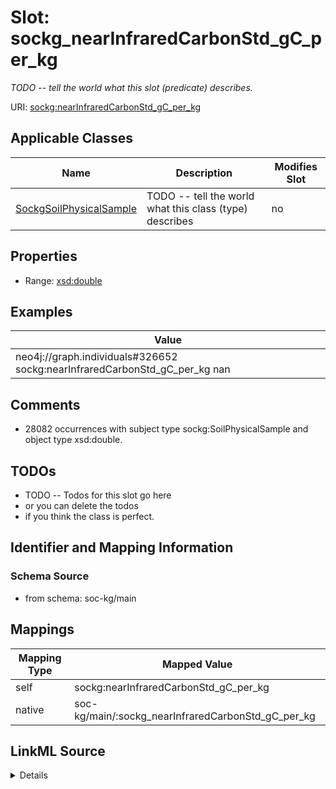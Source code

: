 

# Slot: sockg_nearInfraredCarbonStd_gC_per_kg


_TODO -- tell the world what this slot (predicate) describes._





URI: [sockg:nearInfraredCarbonStd_gC_per_kg](http://www.semanticweb.org/sockg/ontologies/2024/0/soil-carbon-ontology/nearInfraredCarbonStd_gC_per_kg)



<!-- no inheritance hierarchy -->





## Applicable Classes

| Name | Description | Modifies Slot |
| --- | --- | --- |
| [SockgSoilPhysicalSample](../classes/SockgSoilPhysicalSample.md) | TODO -- tell the world what this class (type) describes |  no  |







## Properties

* Range: [xsd:double](http://www.w3.org/2001/XMLSchema#double)






## Examples

| Value |
| --- |
| neo4j://graph.individuals#326652 sockg:nearInfraredCarbonStd_gC_per_kg nan |

## Comments

* 28082 occurrences with subject type sockg:SoilPhysicalSample and object type xsd:double.

## TODOs

* TODO -- Todos for this slot go here
* or you can delete the todos
* if you think the class is perfect.

## Identifier and Mapping Information







### Schema Source


* from schema: soc-kg/main




## Mappings

| Mapping Type | Mapped Value |
| ---  | ---  |
| self | sockg:nearInfraredCarbonStd_gC_per_kg |
| native | soc-kg/main/:sockg_nearInfraredCarbonStd_gC_per_kg |




## LinkML Source

<details>
```yaml
name: sockg_nearInfraredCarbonStd_gC_per_kg
description: TODO -- tell the world what this slot (predicate) describes.
todos:
- TODO -- Todos for this slot go here
- or you can delete the todos
- if you think the class is perfect.
comments:
- 28082 occurrences with subject type sockg:SoilPhysicalSample and object type xsd:double.
examples:
- value: neo4j://graph.individuals#326652 sockg:nearInfraredCarbonStd_gC_per_kg nan
from_schema: soc-kg/main
rank: 1000
slot_uri: sockg:nearInfraredCarbonStd_gC_per_kg
alias: sockg_nearInfraredCarbonStd_gC_per_kg
domain_of:
- sockg_SoilPhysicalSample
range: double

```
</details>